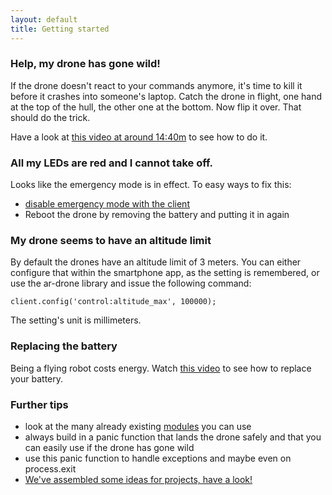 ```yaml
---
layout: default
title: Getting started
---
```


### Help, my drone has gone wild!

If the drone doesn't react to your commands anymore, it's time to kill it before
it crashes into someone's laptop. Catch the drone in flight, one hand at the top
of the hull, the other one at the bottom. Now flip it over. That should do the
trick.

Have a look at [this video at around 14:40m](http://www.youtube.com/watch?v=jl5v3bsMH_E#t=879s) to see how to do it.

### All my LEDs are red and I cannot take off.

Looks like the emergency mode is in effect. To easy ways to fix this:

* [disable emergency mode with the client](https://github.com/felixge/node-ar-drone#clientdisableemergency)
* Reboot the drone by removing the battery and putting it in again

### My drone seems to have an altitude limit

By default the drones have an altitude limit of 3 meters. You can either configure
that within the smartphone app, as the setting is remembered, or use the ar-drone
library and issue the following command:

```
client.config('control:altitude_max', 100000);
```

The setting's unit is millimeters.

### Replacing the battery

Being a flying robot costs energy. Watch [this video](http://www.youtube.com/watch?v=QdFsd9R3vJ8&feature=player_detailpage#t=25s) to
see how to replace your battery.

### Further tips

* look at the many already existing [modules](/modules) you can use
* always build in a panic function that lands the drone safely and that you can
easily use if the drone has gone wild
* use this panic function to handle exceptions and maybe even on process.exit
* [We've assembled some ideas for projects, have a look!](/ideas)
